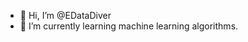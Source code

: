 - 👋 Hi, I’m @EDataDiver
- 🌱 I’m currently learning machine learning algorithms.


<!---
EDataDiver/EDataDiver is a ✨ special ✨ repository because its `README.md` (this file) appears on your GitHub profile.
You can click the Preview link to take a look at your changes.
--->
